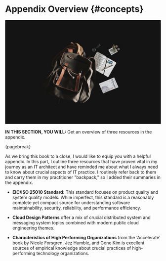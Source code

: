 

# Appendix Overview {#concepts}

![image by pexels from pixabay](assets/images/arch/backpack-gc5da70386_1280.jpg)

**IN THIS SECTION, YOU WILL:** Get an overview of three resources in the appendix.

{pagebreak}

As we bring this book to a close, I would like to equip you with a helpful appendix. In this part, I outline three resources that have proven vital in my journey as an IT architect and have reminded me about what I always need to know about crucial aspects of IT practice. I routinely refer back to them and carry them in my practitioner "backpack," so I added their summaries in the appendix.

* **EIC/ISO 25010 Standard:** This standard focuses on product quality and system quality models. While imperfect, this standard is a reasonably complete yet compact source for understanding software maintainability, security, reliability, and performance efficiency. 

* **Cloud Design Patterns** offer a mix of crucial distributed system and messaging system topics combined with modern public cloud engineering themes.

* **Characteristics of High Performing Organizations** from the 'Accelerate' book by
Nicole Forsgren, Jez Humble, and Gene Kim is excellent sources of empirical knowledge about crucial practices of high-performing technology organizations.

